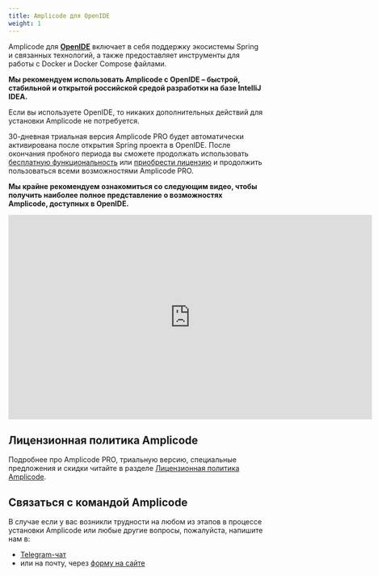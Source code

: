 ```yaml
---
title: Amplicode для OpenIDE
weight: 1
---
```


Amplicode для **<a href="https://openide.ru" target="_blank" rel="noopener noreferrer">OpenIDE</a>** включает
в себя поддержку экосистемы Spring и связанных технологий, а также предоставляет инструменты для работы с Docker и
Docker Compose файлами.

**Мы рекомендуем использовать Amplicode c OpenIDE – быстрой, стабильной и открытой российской
средой разработки на базе IntelliJ IDEA.**

Если вы используете OpenIDE, то никаких дополнительных действий для установки Amplicode не потребуется.

30-дневная триальная версия Amplicode PRO будет автоматически активирована после открытия Spring проекта в OpenIDE.
После окончания пробного периода вы сможете продолжать использовать <u>бесплатную функциональность</u> или
<a href="https://amplicode.ru/prices" target="_blank" rel="noopener noreferrer">приобрести лицензию</a> и продолжить
пользоваться всеми возможностями Amplicode PRO.

**Мы крайне рекомендуем ознакомиться со следующим видео, чтобы получить наиболее полное представление о возможностях
Amplicode, доступных в OpenIDE.**

<iframe width="720" height="405" src="https://rutube.ru/play/embed/6118c36e0626d3c990403acf80675862/" frameBorder="0" allow="clipboard-write; autoplay" webkitAllowFullScreen mozallowfullscreen allowFullScreen></iframe>

## Лицензионная политика Amplicode

Подробнее про Amplicode PRO, триальную версию, специальные предложения и скидки читайте в разделе
[Лицензионная политика Amplicode](https://amplicode.ru/documentation/license-information/).

## Связаться с командой Amplicode

В случае если у вас возникли трудности на любом из этапов в процессе установки Amplicode или любые другие вопросы,
пожалуйста, напишите нам в:

* <a href="https://t.me/amplicode_chat" target="_blank" rel="noopener noreferrer">Telegram-чат</a>
* или на почту, через [форму на сайте](https://amplicode.io/contacts/)
